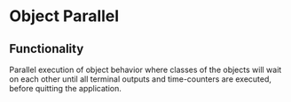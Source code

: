# Object Parallel

## Functionality

Parallel execution of object behavior where classes of the objects will wait on each other until all terminal outputs and time-counters are executed, before quitting the application.
